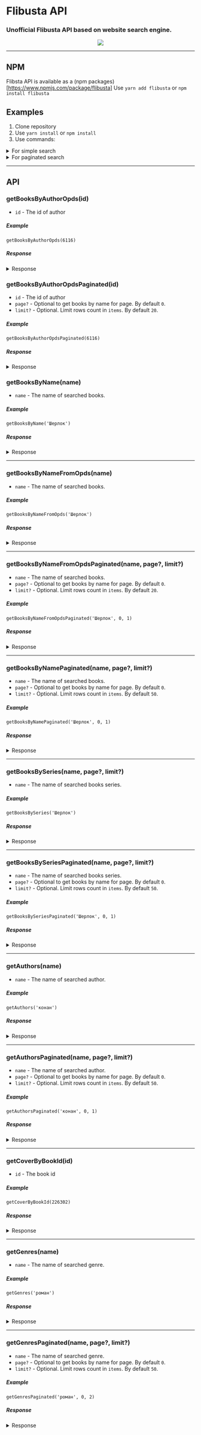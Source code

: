 # Flibusta API

###  Unofficial Flibusta API based on website search engine.

<p align="center">
    <img src="images/bluebreeze_logo.png">
</p>

<hr/>

## NPM
Flibsta API is available as a (npm packages)[https://www.npmjs.com/package/flibusta]
Use `yarn add flibusta` or `npm install flibusta`

## Examples
1. Clone repository
2. Use `yarn install` or `npm install`
3. Use commands:

<details>
  <summary>For simple search</summary>

```sh
yarn example-search-book-by-name [book name]
```

```sh
yarn example-search-authors [author name]
```

```sh
yarn example-search-book-by-series [series name]
```
</details>

<details>
  <summary>For paginated search</summary>

```sh
yarn example-search-book-by-name-paginated [book name] [page number] [items limit count]
```

```sh
yarn example-search-authors-paginated [author name] [page number] [items limit count]
```

```sh
yarn example-search-book-by-series-paginated [series name] [page number] [items limit count]
```
</details>

<hr />

## API

### getBooksByAuthorOpds(id)
* `id` - The id of author

##### Example
`getBooksByAuthorOpds(6116)`

##### Response
<details>
  <summary>Response</summary>

```json
[
  {
    "author": [
      {
        "name": "Конан Дойль Артур",
        "uri": "/a/6116"
      }
    ],
    "title": "«Глория Скотт»",
    "updated": "2022-02-22T08:35:39+01:00",
    "categories": [
      "Классический детектив"
    ],
    "cover": "/i/0/214600/cover.jpg",
    "downloads": [
      {
        "link": "/b/214600/fb2",
        "type": "application/fb2+zip"
      },
      {
        "link": "/b/214600/html",
        "type": "application/html+zip"
      },
      {
        "link": "/b/214600/txt",
        "type": "application/txt+zip"
      },
      {
        "link": "/b/214600/rtf",
        "type": "application/rtf+zip"
      },
      {
        "link": "/b/214600/mobi",
        "type": "application/x-mobipocket-ebook"
      }
    ],
    "description": "<p class=book>Куда исчез фаворит предстоящих скачек жеребец Серебряный и кто убил его тренера? Кто пытается разлучить счастливых супругов Мунро и что за ужасное лицо появляется в окне соседнего дома? В какую аферу оказался вовлечен незадачливый биржевой маклер? И что делали таинственные гости из России в комнате пациента доктора Тревельяна? На эти вопросы берется ответить знаменитый Шерлок Холмс... </p>\n   <br/>Перевод: Любимова Галина<br/>Формат: fb2<br/>Язык: ru<br/>Размер: 62 Kb<br/>Скачиваний: 8387<br/>Серия: Рассказы о Шерлоке Холмсе — 2. Записки о Шерлоке Холмсе #4<br/>"
  },
  ...
]
```
</details>

### getBooksByAuthorOpdsPaginated(id)
* `id` - The id of author
* `page?` - Optional to get books by name for page. By default `0`.
* `limit?` - Optional. Limit rows count in `items`. By default `20`.

##### Example
`getBooksByAuthorOpdsPaginated(6116)`

##### Response
<details>
  <summary>Response</summary>

```json
{
  "items": [
    {
      "author": [
        {
          "name": "Конан Дойль Артур",
          "uri": "/a/6116"
        }
      ],
      "title": "«Глория Скотт»",
      "updated": "2022-02-22T08:35:39+01:00",
      "categories": [
        "Классический детектив"
      ],
      "cover": "/i/0/214600/cover.jpg",
      "downloads": [
        {
          "link": "/b/214600/fb2",
          "type": "application/fb2+zip"
        },
        {
          "link": "/b/214600/html",
          "type": "application/html+zip"
        },
        {
          "link": "/b/214600/txt",
          "type": "application/txt+zip"
        },
        {
          "link": "/b/214600/rtf",
          "type": "application/rtf+zip"
        },
        {
          "link": "/b/214600/mobi",
          "type": "application/x-mobipocket-ebook"
        }
      ],
      "description": "<p class=book>Куда исчез фаворит предстоящих скачек жеребец Серебряный и кто убил его тренера? Кто пытается разлучить счастливых супругов Мунро и что за ужасное лицо появляется в окне соседнего дома? В какую аферу оказался вовлечен незадачливый биржевой маклер? И что делали таинственные гости из России в комнате пациента доктора Тревельяна? На эти вопросы берется ответить знаменитый Шерлок Холмс... </p>\n   <br/>Перевод: Любимова Галина<br/>Формат: fb2<br/>Язык: ru<br/>Размер: 62 Kb<br/>Скачиваний: 8387<br/>Серия: Рассказы о Шерлоке Холмсе — 2. Записки о Шерлоке Холмсе #4<br/>"
    },
    ...
  ],
  "currentPage": 0,
  "hasNextPage": true,
  "hasPreviousPage": false
}
```
</details>

### getBooksByName(name)
* `name` - The name of searched books.

##### Example
`getBooksByName('Шерлок')`

##### Response
<details>
  <summary>Response</summary>

```json
[
  {
    "book": {
      "id": 402475,
      "name": "Шерлок Холмс и дело о папирусе (сборник) [= Шерлок Холмс против графа Дракулы (сборник)]"
    },
    "authors": [
      {
        "id": 33441,
        "name": "Дэвид Стюарт Дэвис"
      }
    ]
  },
  ...
]
```
</details>

<hr />

### getBooksByNameFromOpds(name)
* `name` - The name of searched books.

##### Example
`getBooksByNameFromOpds('Шерлок')`

##### Response
<details>
  <summary>Response</summary>

```json
[
  {
    "author": [
      {
        "name": "Талышханов Адиль",
        "uri": "/a/31745"
      }
    ],
    "title": "`Путь бесхвостой птички` или Иероглифика по методу Шерлока Холмса",
    "updated": "2022-02-18T07:21:09+01:00",
    "categories": [
      "Языкознание, иностранные языки"
    ],
    "downloads": [
      {
        "link": "/b/112478/download",
        "type": "application/pdf+rar"
      }
    ],
    "description": "Формат: pdf<br/>Язык: ru<br/>Размер: 564 Kb<br/>Скачиваний: 2632<br/>"
  },
  ...
]
```
</details>

<hr/>

### getBooksByNameFromOpdsPaginated(name, page?, limit?)
* `name` - The name of searched books.
* `page?` - Optional to get books by name for page. By default `0`.
* `limit?` - Optional. Limit rows count in `items`. By default `20`.

##### Example
`getBooksByNameFromOpdsPaginated('Шерлок', 0, 1)`

##### Response
<details>
  <summary>Response</summary>

```json
{
  "items": [
    {
      "author": [
        {
          "name": "Талышханов Адиль",
          "uri": "/a/31745"
        }
      ],
      "title": "`Путь бесхвостой птички` или Иероглифика по методу Шерлока Холмса",
      "updated": "2022-02-18T18:01:50+01:00",
      "categories": [
        "Языкознание, иностранные языки"
      ],
      "downloads": [
        {
          "link": "/b/112478/download",
          "type": "application/pdf+rar"
        }
      ],
      "description": "Формат: pdf<br/>Язык: ru<br/>Размер: 564 Kb<br/>Скачиваний: 2632<br/>"
    }
  ],
  "currentPage": 0,
  "totalCountItems": 228,
  "hasNextPage": true,
  "hasPreviousPage": false,
  "totalPages": 11
}
```
</details>

<hr/>

### getBooksByNamePaginated(name, page?, limit?)
* `name` - The name of searched books.
* `page?` - Optional to get books by name for page. By default `0`.
* `limit?` - Optional. Limit rows count in `items`. By default `50`.

##### Example
`getBooksByNamePaginated('Шерлок', 0, 1)`

##### Response
<details>
  <summary>Response</summary>

```json
{
  "items": [
    {
      "book": {
        "id": 402475,
        "name": "Шерлок Холмс и дело о папирусе (сборник) [= Шерлок Холмс против графа Дракулы (сборник)]"
      },
      "authors": [
        {
          "id": 33441,
          "name": "Дэвид Стюарт Дэвис"
        }
      ]
    }
  ],
  "currentPage": 0,
  "totalCountItems": 228,
  "totalPages": 5,
  "hasNextPage": true,
  "hasPreviousPage": false
}
```
</details>

<hr/>

### getBooksBySeries(name, page?, limit?)
* `name` - The name of searched books series.

##### Example
`getBooksBySeries('Шерлок')`

##### Response
<details>
  <summary>Response</summary>

```json
[
  {
    "id": 242,
    "name": "Шерлок Холмс с иллюстрациями",
    "books": 11
  },
  {
    "id": 30097,
    "name": "Шерлок Холмс. Игра продолжается",
    "books": 61
  },
  {
    "id": 4154,
    "name": "Шерлок Холмс. Новые приключения",
    "books": 8
  },
  ...
]
```
</details>

<hr/>

### getBooksBySeriesPaginated(name, page?, limit?)
* `name` - The name of searched books series.
* `page?` - Optional to get books by name for page. By default `0`.
* `limit?` - Optional. Limit rows count in `items`. By default `50`.

##### Example
`getBooksBySeriesPaginated('Шерлок', 0, 1)`

##### Response
<details>
  <summary>Response</summary>

```json
{
  "items": [
    {
      "id": 242,
      "name": "Шерлок Холмс с иллюстрациями",
      "books": 11
    }
  ],
  "currentPage": 0,
  "totalCountItems": 39,
  "totalPages": 1,
  "hasNextPage": false,
  "hasPreviousPage": false
}
```
</details>

<hr/>

### getAuthors(name)
* `name` - The name of searched author.

##### Example
`getAuthors('конан')`

##### Response
<details>
    <summary>Response</summary>

```json
[
  {
    "id": 6116,
    "name": "Артур Конан Дойль",
    "books": 584,
    "translations": -1
  },
  {
    "id": 17933,
    "name": "Адриан Конан Дойл",
    "books": 37,
    "translations": -1
  },
  {
    "id": 147059,
    "name": "Андреас Конанос (архимандрит)",
    "books": 19,
    "translations": -1
  },
  {
    "id": 6118,
    "name": "Сьюзан Конант",
    "books": 4,
    "translations": -1
  },
  {
    "id": 58754,
    "name": "Александр Конаныхин",
    "books": -1,
    "translations": 1
  }
]
```
</details>

<hr />

### getAuthorsPaginated(name, page?, limit?)
* `name` - The name of searched author.
* `page?` - Optional to get books by name for page. By default `0`.
* `limit?` - Optional. Limit rows count in `items`. By default `50`.

##### Example
`getAuthorsPaginated('конан', 0, 1)`

##### Response
<details>
    <summary>Response</summary>

```json
{
  "items": [
    {
      "id": 6116,
      "name": "Артур Конан Дойль",
      "books": 584,
      "translations": -1
    }
  ],
  "currentPage": 0,
  "totalCountItems": 5,
  "totalPages": 1,
  "hasNextPage": false,
  "hasPreviousPage": false
}
```
</details>

<hr />

### getCoverByBookId(id)
* `id` - The book id

##### Example
`getCoverByBookId(226302)`

##### Response
<details>
    <summary>Response</summary>

```
File blob
```
</details>

<hr />

### getGenres(name)
* `name` - The name of searched genre.

##### Example
`getGenres('роман')`

##### Response
<details>
    <summary>Response</summary>

```json
[
  {
    "id": "det_irony",
    "name": "Иронический детектив, дамский детективный роман"
  },
  {
    "id": "love_contemporary",
    "name": "Современные любовные романы"
  },
  {
    "id": "love_history",
    "name": "Исторические любовные романы"
  },
  {
    "id": "love_detective",
    "name": "Остросюжетные любовные романы"
  },
  {
    "id": "love_short",
    "name": "Короткие любовные романы"
  },
  {
    "id": "love",
    "name": "Любовные романы"
  },
  {
    "id": "love_sf",
    "name": "Любовное фэнтези, любовно-фантастические романы "
  },
  {
    "id": "tale_chivalry",
    "name": "Рыцарский роман"
  },
  {
    "id": "adv_story",
    "name": "Авантюрный роман"
  },
  {
    "id": "gothic_novel",
    "name": "Готический роман"
  },
  {
    "id": "great_story",
    "name": "Роман, повесть"
  },
  {
    "id": "astrology",
    "name": "Астрология и хиромантия"
  }
]
```
</details>

<hr />

### getGenresPaginated(name, page?, limit?)
* `name` - The name of searched genre.
* `page?` - Optional to get books by name for page. By default `0`.
* `limit?` - Optional. Limit rows count in `items`. By default `50`.

##### Example
`getGenresPaginated('роман', 0, 2)`

##### Response
<details>
    <summary>Response</summary>

```json
{
  "items": [
    {
      "id": "det_irony",
      "name": "Иронический детектив, дамский детективный роман"
    },
    {
      "id": "love_contemporary",
      "name": "Современные любовные романы"
    }
  ],
  "currentPage": 0,
  "totalCountItems": 12,
  "totalPages": 1,
  "hasNextPage": false,
  "hasPreviousPage": false
}
```
</details>
